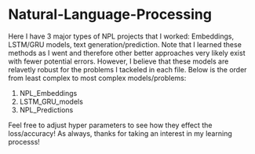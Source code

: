# Natural-Language-Processing

Here I have 3 major types of NPL projects that I worked: Embeddings, LSTM/GRU models, text generation/prediction. Note that I learned these methods as I went and therefore other better approaches very likely exist with fewer potential errors. However, I believe that these models are relavetly robust for the problems I tackeled in each file. Below is the order from least complex to most complex models/problems:

1. NPL_Embeddings
2. LSTM_GRU_models
3. NPL_Predictions

Feel free to adjust hyper parameters to see how they effect the loss/accuracy! As always, thanks for taking an interest in my learning processs!
